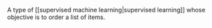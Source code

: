 
A type of [[supervised machine learning|supervised learning]] whose
objective is to order a list of items.

